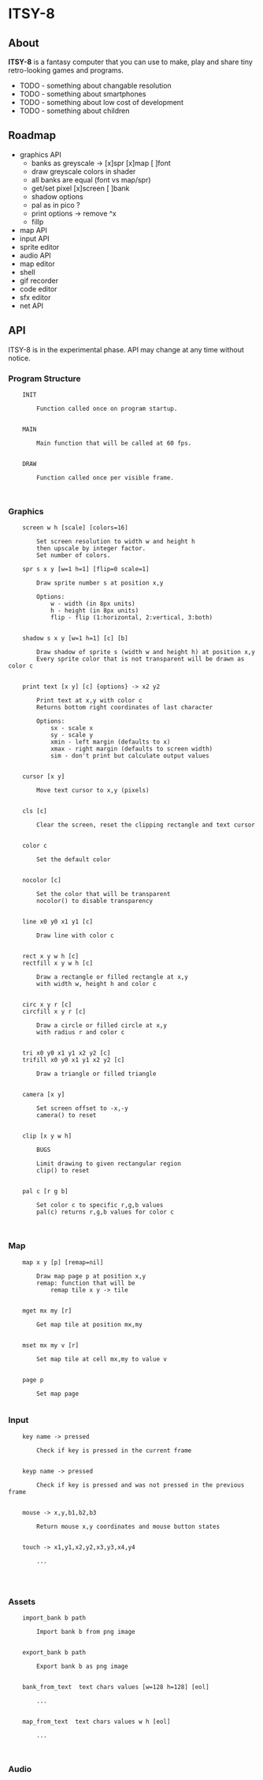# ITSY-8

## About

**ITSY-8** is a fantasy computer that you can use to make, play and share tiny retro-looking games and programs.

- TODO - something about changable resolution
- TODO - something about smartphones
- TODO - something about low cost of development
- TODO - something about children

## Roadmap

- graphics API
	- banks as greyscale -> [x]spr [x]map [ ]font
	- draw greyscale colors in shader
	- all banks are equal (font vs map/spr)
	- get/set pixel [x]screen [ ]bank
	- shadow options
	- pal as in pico ?
	- print options -> remove ^x
	- fillp
- map API
- input API
- sprite editor
- audio API
- map editor
- shell
- gif recorder
- code editor
- sfx editor
- net API

## API

ITSY-8 is in the experimental phase. API may change at any time without notice.

### Program Structure

```
	INIT
	
		Function called once on program startup.
	
	
	MAIN
	
		Main function that will be called at 60 fps.

	
	DRAW

		Function called once per visible frame.

	
```

### Graphics
```
	screen w h [scale] [colors=16]
	
		Set screen resolution to width w and height h
		then upscale by integer factor.
		Set number of colors.

	spr s x y [w=1 h=1] [flip=0 scale=1]

		Draw sprite number s at position x,y
		
		Options:
			w - width (in 8px units)
			h - height (in 8px units)
			flip - flip (1:horizontal, 2:vertical, 3:both)
		

	shadow s x y [w=1 h=1] [c] [b]
	
		Draw shadow of sprite s (width w and height h) at position x,y
		Every sprite color that is not transparent will be drawn as color c


	print text [x y] [c] {options} -> x2 y2

		Print text at x,y with color c
		Returns bottom right coordinates of last character
		
		Options:
			sx - scale x
			sy - scale y
			xmin - left margin (defaults to x)
			xmax - right margin (defaults to screen width)
			sim - don't print but calculate output values
			

	cursor [x y]
	
		Move text cursor to x,y (pixels)


	cls [c]

		Clear the screen, reset the clipping rectangle and text cursor


	color c
	
		Set the default color

	
	nocolor [c]
	
		Set the color that will be transparent
		nocolor() to disable transparency
			
	
	line x0 y0 x1 y1 [c]

		Draw line with color c


	rect x y w h [c]
	rectfill x y w h [c]
	
		Draw a rectangle or filled rectangle at x,y
		with width w, height h and color c


	circ x y r [c]
	circfill x y r [c]
	
		Draw a circle or filled circle at x,y
		with radius r and color c


	tri x0 y0 x1 y1 x2 y2 [c]
	trifill x0 y0 x1 y1 x2 y2 [c]
	
		Draw a triangle or filled triangle
	
	
	camera [x y]

		Set screen offset to -x,-y
		camera() to reset


	clip [x y w h]
		
		BUGS
		
		Limit drawing to given rectangular region
		clip() to reset
			

	pal c [r g b]
	
		Set color c to specific r,g,b values
		pal(c) returns r,g,b values for color c
		
	
```

### Map

```
	map x y [p] [remap=nil]
	
		Draw map page p at position x,y
		remap: function that will be 
			remap tile x y -> tile 
	

	mget mx my [r]
	
		Get map tile at position mx,my
			
			
	mset mx my v [r]
	
		Set map tile at cell mx,my to value v
	
	
	page p
	
		Set map page
	
```

### Input

```
	key name -> pressed
	
		Check if key is pressed in the current frame
	
	
	keyp name -> pressed
	
		Check if key is pressed and was not pressed in the previous frame
	
	
	mouse -> x,y,b1,b2,b3
	
		Return mouse x,y coordinates and mouse button states
	
	
	touch -> x1,y1,x2,y2,x3,y3,x4,y4
		
		...
		
	
	
```

### Assets

```
	import_bank b path
	
		Import bank b from png image
		
		
	export_bank b path
	
		Export bank b as png image
		
		
	bank_from_text  text chars values [w=128 h=128] [eol]
	
		...
		
		
	map_from_text  text chars values w h [eol]
	
		...
	
	
```

### Audio

```
```
